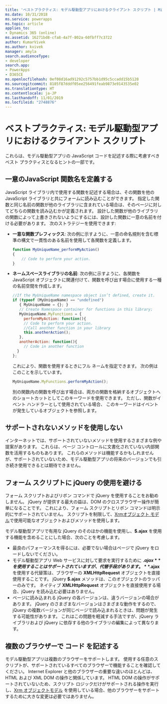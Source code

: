 ```yaml
---
title: 'ベストプラクティス: モデル駆動型アプリにおけるクライアント スクリプト | MicrosoftDocs'
ms.date: 10/31/2018
ms.service: powerapps
ms.topic: article
applies_to:
- Dynamics 365 (online)
ms.assetid: 16271bd8-cfa8-4a7f-802a-60fbff7c3722
author: KumarVivek
ms.author: kvivek
manager: amyla
search.audienceType:
- developer
search.app:
- PowerApps
- D365CE
ms.openlocfilehash: 0ef08d16ad91292c5757bb1d95c5ccadd15b5128
ms.sourcegitcommit: 8185f87dddf05ee256491feab9873e9143535e02
ms.translationtype: HT
ms.contentlocale: ja-JP
ms.lasthandoff: 11/01/2019
ms.locfileid: "2748876"
---
```

# <a name="best-practices-client-scripting-in-model-driven-apps"></a>ベストプラクティス: モデル駆動型アプリにおけるクライアント スクリプト



これらは、モデル駆動型アプリの JavaScript コードを記述する際に考慮すべきベスト プラクティスとなるヒントの一部です。

## <a name="define-unique-javascript-function-names"></a>一意のJavaScript 関数名を定義する

JavaScript ライブラリ内で使用する関数を記述する場合は、その関数を他の JavaScript ライブラリと共にフォームに読み込むことができます。 指定した関数と同じ名前の関数が他のライブラリに含まれている場合は、そのページに対してどちらの関数を読み込むかが定義されます。 設計した関数が他のライブラリの関数によって上書きされないようにするには、設計した関数に一意の名前を付ける必要があります。 次のストラテジーを使用できます:

- **一意な関数プレフィックス**: 次の例に示すように、一意の命名規則を含む標準の構文で一貫性のある名前を使用して各関数を定義します。
    ```JavaScript
    function MyUniqueName_performMyAction()
    {
        // Code to perform your action.
    }
    ```
- **ネームスペースライブラリの名前**: 次の例に示すように、各関数を JavaScript オブジェクトに関連付けて、関数を呼び出す場合に使用する一種の名前空間を作成します。
    ```JavaScript
    //If the MyUniqueName namespace object isn’t defined, create it.
    if (typeof (MyUniqueName) == "undefined")
       { MyUniqueName = {}; }
       // Create Namespace container for functions in this library;
       MyUniqueName.MyFunctions = {
         performMyAction: function(){
         // Code to perform your action.
         //Call another function in your library
         this.anotherAction();
       },
       anotherAction: function(){
         // Code in another function
      }
    };
    ```

    これにより、関数を使用するときにフル ネームを指定できます。 次の例はこのことを示しています。

    ```JavaScript
    MyUniqueName.MyFunctions.performMyAction();
    ```

    別の関数内の関数を呼び出す場合は、両方の関数を格納するオブジェクトへのショートカットとしてこのキーワードを使用できます。 ただし、関数がイベント ハンドラーとして使用されている場合、 このキーワードはイベントが発生しているオブジェクトを参照します。

## <a name="avoid-using-unsupported-methods"></a>サポートされないメソッドを使用しない

インターネットでは、サポートされていないメソッドを使用するさまざまな例や提案があります。 これらは、ページ コントロールに文書化されていない内部関数を活用するものもあります。 これらのメソッドは機能するかもしれませんが、サポートされていないため、モデル駆動型アプリの将来のバージョンでも引き続き使用できるとは期待できません。

## <a name="avoid-using-jquery-for-form-scripts"></a>フォーム スクリプトに jQuery の使用を避ける

フォーム スクリプトおよびリボン コマンドで jQuery を使用することをお勧めしません。 jQuery が提供する最大の益は、DOM のクロスブラウザー操作が簡単になることです。 これにより、フォーム スクリプトとリボン コマンドは明示的にサポートされていません。 スクリプトを制限して、[Xrmオブジェクト モデル](understand-clientapi-object-model.md)で使用可能なオブジェクトおよびメソッドを使用します。 

モデル駆動型アプリで有用な jQuery のそのほかの機能を使用し、**$.ajax** を使用する機能を含めることにした場合、次のことを考慮します。

- 最良のパフォーマンスを得るには、必要でない場合はページで jQuery をロードしないでください。
- モデル駆動型アプリ Web サービスに対して要求を実行するために **$.ajax** を使用することはサポートされていますが、代替手段があります。 **$.ajax** を使用する代替策は、ブラウザーの **XMLHttpRequest** オブジェクトを直接使用することです。 jQuery **$.ajax** メソッドは、このオブジェクトのラッパーのみです。 ネイティブ **XMLHttpRequest** オブジェクトを直接使用する場合、jQuery を読み込む必要はありません。
- ページに読み込まれる jQuery の各バージョンは、違うバージョンの場合があります。 jQuery のさまざまなバージョンはさまざまな動作をするので、jQuery の複数バージョンが同じページで読み込まれるときは、問題が発生する可能性があります。 これはこの問題を軽減する手法ですが、jQuery ライブラリおよび jQuery に依存する他のライブラリの編集によって異なります。


## <a name="write-your-code-for-multiple-browsers"></a>複数のブラウザーで コード を記述する

モデル駆動型アプリは複数のブラウザーをサポートします。 使用する任意のスクリプトが、サポートされているすべてのブラウザーで機能することを確認してください。 Internet Explorer と他のブラウザーの重要な違いのほとんどは、HTML および XML DOM の操作と関係しています。 HTML DOM の操作がサポートされていないため、スクリプト ロジックだけがサポートされる操作を実行し、[Xrm オブジェクトモデル](understand-clientapi-object-model.md) を使用している場合、他のブラウザーをサポートするために大きな変更は必要ではありません。 
